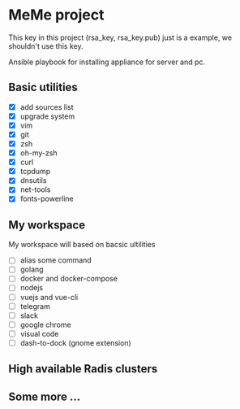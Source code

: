 # MeMe project
This key in this project (rsa_key, rsa_key.pub) just is a example, we shouldn't use this key.

Ansible playbook for installing appliance for server and pc.

## Basic utilities
- [x] add sources list
- [x] upgrade system 
- [x] vim
- [x] git
- [x] zsh
- [x] oh-my-zsh
- [x] curl
- [x] tcpdump
- [x] dnsutils
- [x] net-tools
- [x] fonts-powerline

## My workspace
My workspace will based on bacsic ultilities
- [ ] alias some command
- [ ] golang
- [ ] docker and docker-compose
- [ ] nodejs
- [ ] vuejs and vue-cli
- [ ] telegram
- [ ] slack
- [ ] google chrome
- [ ] visual code
- [ ] dash-to-dock (gnome extension)

## High available Radis clusters
## Some more ... 